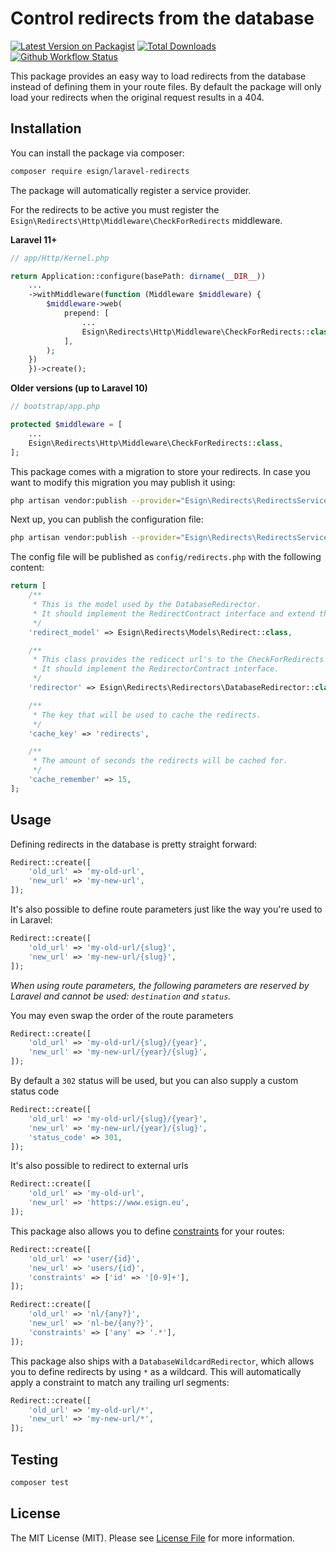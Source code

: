 # Control redirects from the database

[![Latest Version on Packagist](https://img.shields.io/packagist/v/esign/laravel-redirects.svg?style=flat-square)](https://packagist.org/packages/esign/laravel-redirects)
[![Total Downloads](https://img.shields.io/packagist/dt/esign/laravel-redirects.svg?style=flat-square)](https://packagist.org/packages/esign/laravel-redirects)
[![Github Workflow Status](https://img.shields.io/github/workflow/status/esign/laravel-redirects/run-tests?label=tests)](https://github.com/esign/laravel-redirects/actions)

This package provides an easy way to load redirects from the database instead of defining them in your route files. By default the package will only load your redirects when the original request results in a 404.

## Installation

You can install the package via composer:

```bash
composer require esign/laravel-redirects
```

The package will automatically register a service provider.

For the redirects to be active you must register the `Esign\Redirects\Http\Middleware\CheckForRedirects` middleware.

**Laravel 11+**
```php
// app/Http/Kernel.php

return Application::configure(basePath: dirname(__DIR__))
    ...
    ->withMiddleware(function (Middleware $middleware) {
        $middleware->web(
            prepend: [
                ...
                Esign\Redirects\Http\Middleware\CheckForRedirects::class,
            ],
        );
    })
    })->create();
```

**Older versions (up to Laravel 10)**
```php
// bootstrap/app.php

protected $middleware = [
    ...
    Esign\Redirects\Http\Middleware\CheckForRedirects::class,
];
```

This package comes with a migration to store your redirects. In case you want to modify this migration you may publish it using:
```bash
php artisan vendor:publish --provider="Esign\Redirects\RedirectsServiceProvider" --tag="migrations"
```

Next up, you can publish the configuration file:
```bash
php artisan vendor:publish --provider="Esign\Redirects\RedirectsServiceProvider" --tag="config"
```

The config file will be published as `config/redirects.php` with the following content:
```php
return [
    /**
     * This is the model used by the DatabaseRedirector.
     * It should implement the RedirectContract interface and extend the Model class.
     */
    'redirect_model' => Esign\Redirects\Models\Redirect::class,

    /**
     * This class provides the redicect url's to the CheckForRedirects middleware.
     * It should implement the RedirectorContract interface.
     */
    'redirector' => Esign\Redirects\Redirectors\DatabaseRedirector::class,

    /**
     * The key that will be used to cache the redirects.
     */
    'cache_key' => 'redirects',

    /**
     * The amount of seconds the redirects will be cached for.
     */
    'cache_remember' => 15,
];
```

## Usage
Defining redirects in the database is pretty straight forward:
```php
Redirect::create([
    'old_url' => 'my-old-url',
    'new_url' => 'my-new-url',
]);
```

It's also possible to define route parameters just like the way you're used to in Laravel:
```php
Redirect::create([
    'old_url' => 'my-old-url/{slug}',
    'new_url' => 'my-new-url/{slug}',
]);
```

*When using route parameters, the following parameters are reserved by Laravel and cannot be used: `destination` and `status`.*

You may even swap the order of the route parameters
```php
Redirect::create([
    'old_url' => 'my-old-url/{slug}/{year}',
    'new_url' => 'my-new-url/{year}/{slug}',
]);
```

By default a `302` status will be used, but you can also supply a custom status code
```php
Redirect::create([
    'old_url' => 'my-old-url/{slug}/{year}',
    'new_url' => 'my-new-url/{year}/{slug}',
    'status_code' => 301,
]);
```

It's also possible to redirect to external urls
```php
Redirect::create([
    'old_url' => 'my-old-url',
    'new_url' => 'https://www.esign.eu',
]);
```

This package also allows you to define [constraints](https://laravel.com/docs/routing#parameters-regular-expression-constraints) for your routes:
```php
Redirect::create([
    'old_url' => 'user/{id}',
    'new_url' => 'users/{id}',
    'constraints' => ['id' => '[0-9]+'],
]);

Redirect::create([
    'old_url' => 'nl/{any?}',
    'new_url' => 'nl-be/{any?}',
    'constraints' => ['any' => '.*'],
]);
```

This package also ships with a `DatabaseWildcardRedirector`, which allows you to define redirects by using `*` as a wildcard. This will automatically apply a constraint to match any trailing url segments:
```php
Redirect::create([
    'old_url' => 'my-old-url/*',
    'new_url' => 'my-new-url/*',
]);
```

## Testing

```bash
composer test
```

## License

The MIT License (MIT). Please see [License File](LICENSE.md) for more information.
